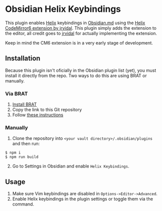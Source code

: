 # Obsidian Helix Keybindings

This plugin enables [Helix](https://helix-editor.com/) keybindings in [Obsidian.md](https://obsidian.md/) using the [Helix CodeMirror6 extension by jrvidal](https://gitlab.com/_rvidal/codemirror-helix).
This plugin simply adds the extension to the editor, all credit goes to [jrvidal](https://github.com/jrvidal) for actually implementing the extension.

Keep in mind the CM6 extension is in a very early stage of development.

## Installation

Because this plugin isn't oficially in the Obsidian plugin list (yet), you must install it directly from the repo.
Two ways to do this are using BRAT or manually.

### Via BRAT

1. [Install BRAT](https://obsidian.md/plugins?search=brat)
2. Copy the link to this Git repository
3. Follow [these instructions](https://tfthacker.com/brat-quick-guide#Adding+a+beta+plugin)

### Manually

1. Clone the repository into `<your vault directory>/.obsidian/plugins` and then run:
  ```
  $ npm i
  $ npm run build
  ```
2. Go to Settings in Obsidian and enable `Helix Keybindings`.

## Usage

1) Make sure Vim keybindings are disabled in `Options->Editor->Advanced`.
2) Enable Helix keybindings in the plugin settings or toggle them via the command.
